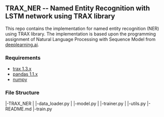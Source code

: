 ## TRAX_NER -- Named Entity Recognition with LSTM network using TRAX library
This repo contains the implementation for named entity recognition (NER) using TRAX library. The implementation is based upon the programming assignment of Natural Language Processing with Sequence Model from [deeplearning.ai](https://www.coursera.org/learn/sequence-models-in-nlp).


### Requirements
- [trax 1.3.x](https://github.com/google/trax)
- [pandas 1.1.x](https://pandas.pydata.org/)
- [numpy](https://numpy.org/)

### File Structure
|-TRAX_NER
|   |-data_loader.py
|   |-model.py
|   |-trainer.py
|   |-utils.py
|-README.md
|-train.py
